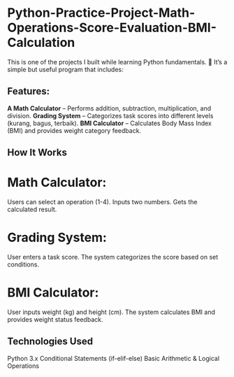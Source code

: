 # Python-Practice-Project-Math-Operations-Score-Evaluation-BMI-Calculation

This is one of the projects I built while learning Python fundamentals. 🚀
It’s a simple but useful program that includes:

## Features:
**A Math Calculator** – Performs addition, subtraction, multiplication, and division.
**Grading System** – Categorizes task scores into different levels (kurang, bagus, terbaik).
**BMI Calculator** – Calculates Body Mass Index (BMI) and provides weight category feedback.

## How It Works
# Math Calculator:
Users can select an operation (1-4).
Inputs two numbers.
Gets the calculated result.
# Grading System:
User enters a task score.
The system categorizes the score based on set conditions.

# BMI Calculator:
User inputs weight (kg) and height (cm).
The system calculates BMI and provides weight status feedback.

## Technologies Used
Python 3.x
Conditional Statements (if-elif-else)
Basic Arithmetic & Logical Operations
